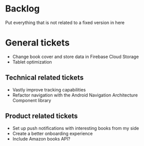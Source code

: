 
# Backlog

Put everything that is not related to a fixed version in here

# General tickets

- Change book cover and store data in Firebase Cloud Storage
- Tablet optimization

## Technical related tickets

- Vastly improve tracking capabilities
- Refactor navigation with the Android Navigation Architecture Component library

## Product related tickets

- Set up push notifications with interesting books from my side
- Create a better onboarding experience
- Include Amazon books API?
